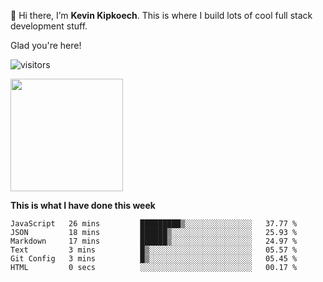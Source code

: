 👋 Hi there, I’m **Kevin Kipkoech**. This is where I build lots of cool full stack development stuff.

Glad you're here!

![visitors](https://visitor-badge.glitch.me/badge?page_id=KevinKipkoechMutai)

<img height="180em" src="https://github-readme-stats.vercel.app/api?username=KevinKipkoechMutai&show_icons=true&hide_border=true&&count_private=true&include_all_commits=true" />


<!--START_SECTION:waka-->

**This is what I have done this week**

```text
JavaScript   26 mins         █████████▒░░░░░░░░░░░░░░░   37.77 %
JSON         18 mins         ██████▒░░░░░░░░░░░░░░░░░░   25.93 %
Markdown     17 mins         ██████▒░░░░░░░░░░░░░░░░░░   24.97 %
Text         3 mins          █▒░░░░░░░░░░░░░░░░░░░░░░░   05.57 %
Git Config   3 mins          █▒░░░░░░░░░░░░░░░░░░░░░░░   05.45 %
HTML         0 secs          ░░░░░░░░░░░░░░░░░░░░░░░░░   00.17 %
```

<!--END_SECTION:waka-->
